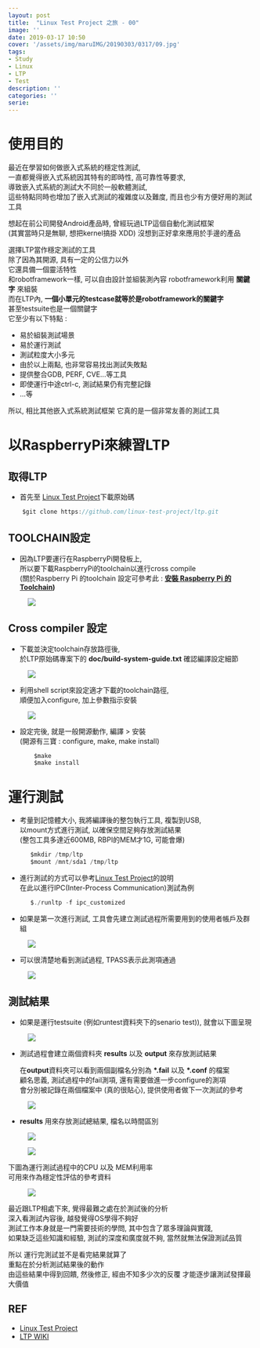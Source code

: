 ```yaml
---
layout: post
title:  "Linux Test Project 之旅 - 00"
image: ''
date: 2019-03-17 10:50
cover: '/assets/img/maruIMG/20190303/0317/09.jpg'
tags:
- Study
- Linux
- LTP
- Test
description: ''
categories: ''
serie: 
---
```



# 使用目的
最近在學習如何做嵌入式系統的穩定性測試,  
一直都覺得嵌入式系統因其特有的即時性, 高可靠性等要求,  
導致嵌入式系統的測試大不同於一般軟體測試,  
這些特點同時也增加了嵌入式測試的複雜度以及難度, 而且也少有方便好用的測試工具  

想起在前公司開發Android產品時, 曾經玩過LTP這個自動化測試框架  
(其實當時只是無聊, 想把kernel搞掛 XDD)
沒想到正好拿來應用於手邊的產品  

選擇LTP當作穩定測試的工具  
除了因為其開源, 具有一定的公信力以外  
它還具備一個靈活特性  
和robotframework一樣, 可以自由設計並組裝測內容
robotframework利用 **關鍵字** 來組裝  
而在LTP內, **一個小單元的testcase就等於是robotframework的關鍵字**  
甚至testsuite也是一個關鍵字  
它至少有以下特點 : 

* 易於組裝測試場景
* 易於運行測試
* 測試粒度大小多元
* 由於以上兩點, 也非常容易找出測試失敗點
* 提供整合GDB, PERF, CVE...等工具
* 即使運行中途ctrl-c, 測試結果仍有完整記錄
* ...等

所以, 相比其他嵌入式系統測試框架
它真的是一個非常友善的測試工具


# 以RaspberryPi來練習LTP
## 取得LTP
  * 首先至 [Linux Test Project](https://github.com/linux-test-project/ltp)下載原始碼  
  ``` C
      $git clone https://github.com/linux-test-project/ltp.git
  ```

## TOOLCHAIN設定
 
* 因為LTP要運行在RaspberryPi開發板上,  
  所以要下載RaspberryPi的toolchain以進行cross compile  
  (關於Raspberry Pi 的toolchain 設定可參考此 : 
  **[安裝 Raspberry Pi 的 Toolchain](https://www.raspberrypi.com.tw/405/using-a-cross-compiler-for-raspberry-pi/))**
<figure class="foto-legenda">
	<img src="{{ "/assets/img/maruIMG/20190303/0317/03.jpg"}}">
</figure>


## Cross compiler 設定
  * 下載並決定toolchain存放路徑後,  
    於LTP原始碼專案下的 **doc/build-system-guide.txt** 確認編譯設定細節
<figure class="foto-legenda">
	<img src="{{ "/assets/img/maruIMG/20190303/0317/00_00.jpg"}}">
</figure>

* 利用shell script來設定適才下載的toolchain路徑,  
  順便加入configure, 加上參數指示安裝
<figure class="foto-legenda">
	<img src="{{ "/assets/img/maruIMG/20190303/0317/00_01.jpg"}}">
</figure>

* 設定完後, 就是一般開源動作, 編譯 > 安裝  
  (開源有三寶 : configure, make, make install)

  ``` C
      $make
	  $make install
  ```



# 運行測試
* 考量到記憶體大小, 我將編譯後的整包執行工具, 複製到USB,  
  以mount方式進行測試, 以確保空間足夠存放測試結果  
  (整包工具多達近600MB, RBPI的MEM才1G, 可能會爆)  

  ```C
     $mkdir /tmp/ltp
	 $mount /mnt/sda1 /tmp/ltp
  ```
  
* 進行測試的方式可以參考[Linux Test Project](https://github.com/linux-test-project/ltp)的說明   
  在此以進行IPC(Inter-Process Communication)測試為例  

  ```C
     $./runltp -f ipc_customized
  ```
  
* 如果是第一次進行測試, 工具會先建立測試過程所需要用到的使用者帳戶及群組  
  
<figure class="foto-legenda">
	<img src="{{ "/assets/img/maruIMG/20190303/0317/04_1.jpg"}}">
</figure>  
 
* 可以很清楚地看到測試過程, TPASS表示此測項通過
  
<figure class="foto-legenda">
	<img src="{{ "/assets/img/maruIMG/20190303/0317/04_2.jpg"}}">
</figure>

## 測試結果
* 如果是運行testsuite (例如runtest資料夾下的senario test)), 就會以下圖呈現

<figure class="foto-legenda">
	<img src="{{ "/assets/img/maruIMG/20190303/0317/05.jpg"}}">
</figure>

* 測試過程會建立兩個資料夾 **results** 以及 **output** 來存放測試結果  
  
  在**output**資料夾可以看到兩個副檔名分別為 **\*.fail**  以及  **\*.conf** 的檔案  
  顧名思義, 測試過程中的fail測項, 還有需要做進一步configure的測項  
  會分別被記錄在兩個檔案中 (真的很貼心), 提供使用者做下一次測試的參考

<figure class="foto-legenda">
	<img src="{{ "/assets/img/maruIMG/20190303/0317/06.jpg"}}">
</figure>

* **results** 用來存放測試總結果, 檔名以時間區別
<figure class="foto-legenda">
	<img src="{{ "/assets/img/maruIMG/20190303/0317/08.jpg"}}">
</figure>

<figure class="foto-legenda">
	<img src="{{ "/assets/img/maruIMG/20190303/0317/07.jpg"}}">
</figure>

下圖為運行測試過程中的CPU 以及 MEM利用率  
可用來作為穩定性評估的參考資料  
<figure class="foto-legenda">
	<img src="{{ "/assets/img/maruIMG/20190303/0317/10.jpg"}}">
</figure>


最近跟LTP相處下來, 覺得最難之處在於測試後的分析  
深入看測試內容後, 越發覺得OS學得不夠好  
測試工作本身就是一門需要技術的學問, 其中包含了眾多理論與實踐,  
如果缺乏這些知識和經驗, 測試的深度和廣度就不夠, 當然就無法保證測試品質  

所以 運行完測試並不是看完結果就算了  
重點在於分析測試結果後的動作  
由這些結果中得到回饋, 然後修正, 
經由不知多少次的反覆 才能逐步讓測試發揮最大價值  



## REF
* [Linux Test Project](https://github.com/linux-test-project/ltp)
* [LTP WIKI](https://github.com/linux-test-project/ltp/wiki)

 
























